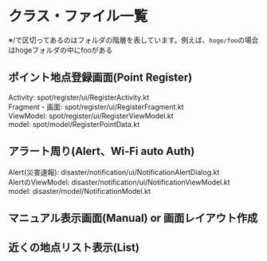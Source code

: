 # クラス・ファイル一覧

※/で区切ってあるのはフォルダの階層を表しています。例えば、`hoge/foo`の場合はhogeフォルダの中にfooがある  

## ポイント地点登録画面(Point Register)  
Activity: spot/register/ui/RegisterActivity.kt  
Fragment・画面: spot/register/ui/RegisterFragment.kt  
ViewModel: spot/register/ui/RegisterViewModel.kt  
model: spot/model/RegisterPointData.kt  

## アラート周り(Alert、Wi-Fi auto Auth)  
Alert(災害速報): disaster/notification/ui/NotificationAlertDialog.kt  
AlertのViewModel: disaster/notification/ui/NotificationViewModel.kt  
model: disaster/model/NotificationModel.kt  

## マニュアル表示画面(Manual) or 画面レイアウト作成　　


## 近くの地点リスト表示(List)  

